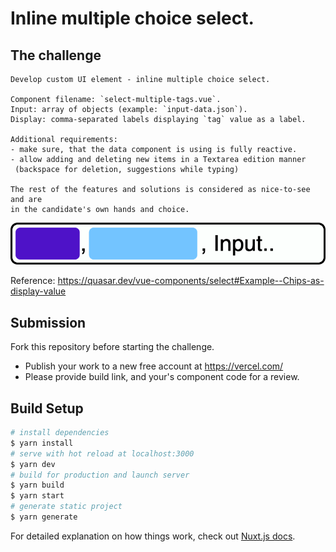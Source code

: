 # Inline multiple choice select.

## The challenge

```
Develop custom UI element - inline multiple choice select.

Component filename: `select-multiple-tags.vue`.
Input: array of objects (example: `input-data.json`).
Display: comma-separated labels displaying `tag` value as a label.

Additional requirements:
- make sure, that the data component is using is fully reactive.
- allow adding and deleting new items in a Textarea edition manner 
 (backspace for deletion, suggestions while typing)

The rest of the features and solutions is considered as nice-to-see and are 
in the candidate's own hands and choice.
```

![example](https://github.com/charactr-platform/ui-engineering-challenge/blob/main/preview.png?raw=true)


Reference: https://quasar.dev/vue-components/select#Example--Chips-as-display-value

## Submission

Fork this repository before starting the challenge.

- Publish your work to a new free account at https://vercel.com/ 
- Please provide build link, and your's component code for a review.

## Build Setup

```bash
# install dependencies
$ yarn install
# serve with hot reload at localhost:3000
$ yarn dev
# build for production and launch server
$ yarn build
$ yarn start
# generate static project
$ yarn generate
```

For detailed explanation on how things work, check out [Nuxt.js docs](https://nuxtjs.org).
